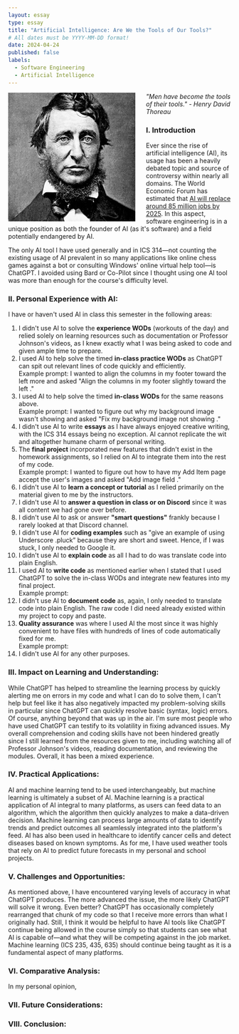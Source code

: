 ```yaml
---
layout: essay
type: essay
title: "Artificial Intelligence: Are We the Tools of Our Tools?"
# All dates must be YYYY-MM-DD format!
date: 2024-04-24
published: false
labels:
  - Software Engineering
  - Artificial Intelligence
---
```

<p>
  <img style="margin-right: 1.5rem" align="left" height="auto" width="286" src="../img/thoreau.jpg" />
  <em>"Men have become the tools of their tools." - Henry David Thoreau</em>
</p>

### I. Introduction

  Ever since the rise of artificial intelligence (AI), its usage has been a heavily debated topic and source of controversy within nearly all domains. The World Economic Forum has estimated that [AI will replace around 85 million jobs by 2025](https://www.weforum.org/press/2020/10/recession-and-automation-changes-our-future-of-work-but-there-are-jobs-coming-report-says-52c5162fce/). In this aspect, software engineering is in a unique position as both the founder of AI (as it's software) and a field potentially endangered by AI.

The only AI tool I have used generally and in ICS 314—not counting the existing usage of AI prevalent in so many applications like online chess games against a bot or consulting Windows' online virtual help tool—is ChatGPT. I avoided using Bard or Co-Pilot since I thought using one AI tool was more than enough for the course's difficulty level.

### II. Personal Experience with AI:
I have or haven't used AI in class this semester in the following areas:

1. I didn't use AI to solve the **experience WODs** (workouts of the day) and relied solely on learning resources such as documentation or Professor Johnson's videos, as I knew exactly what I was being asked to code and given ample time to prepare.
2. I used AI to help solve the timed **in-class practice WODs** as ChatGPT can spit out relevant lines of code quickly and efficiently.\
   Example prompt: I wanted to align the columns in my footer toward the left more and asked "Align the columns in my footer slightly toward the left <existing footer code>."
4. I used AI to help solve the timed **in-class WODs** for the same reasons above.\
   Example prompt: I wanted to figure out why my background image wasn't showing and asked "Fix my background image not showing <existing landing page component code and style.css code>."
6. I didn't use AI to write **essays** as I have always enjoyed creative writing, with the ICS 314 essays being no exception. AI cannot replicate the wit and altogether humane charm of personal writing.
7. The **final project** incorporated new features that didn't exist in the homework assignments, so I relied on AI to integrate them into the rest of my code.\
   Example prompt: I wanted to figure out how to have my Add Item page accept the user's images and asked "Add image field <existing Add Item page code and Lost Object component code>."
9. I didn't use AI to **learn a concept or tutorial** as I relied primarily on the material given to me by the instructors.
10. I didn't use AI to **answer a question in class or on Discord** since it was all content we had gone over before.
11. I didn't use AI to ask or answer **"smart questions"** frankly because I rarely looked at that Discord channel.
12. I didn't use AI for **coding examples** such as "give an example of using Underscore .pluck” because they are short and sweet. Hence, if I was stuck, I only needed to Google it.
13. I didn't use AI to **explain code** as all I had to do was translate code into plain English.
14. I used AI to **write code** as mentioned earlier when I stated that I used ChatGPT to solve the in-class WODs and integrate new features into my final project.\
    Example prompt:
16. I didn't use AI to **document code** as, again, I only needed to translate code into plain English. The raw code I did need already existed within my project to copy and paste.
17. **Quality assurance** was where I used AI the most since it was highly convenient to have files with hundreds of lines of code automatically fixed for me.\
    Example prompt:
19. I didn't use AI for any other purposes.

### III. Impact on Learning and Understanding:

  While ChatGPT has helped to streamline the learning process by quickly alerting me on errors in my code and what I can do to solve them, I can't help but feel like it has also negatively impacted my problem-solving skills in particular since ChatGPT can quickly resolve basic (syntax, logic) errors. Of course, anything beyond that was up in the air. I'm sure most people who have used ChatGPT can testify to its volatility in fixing advanced issues. My overall comprehension and coding skills have not been hindered greatly since I still learned from the resources given to me, including watching all of Professor Johnson's videos, reading documentation, and reviewing the modules. Overall, it has been a mixed experience.

### IV. Practical Applications:

  AI and machine learning tend to be used interchangeably, but machine learning is ultimately a subset of AI. Machine learning is a practical application of AI integral to many platforms, as users can feed data to an algorithm, which the algorithm then quickly analyzes to make a data-driven decision. Machine learning can process large amounts of data to identify trends and predict outcomes all seamlessly integrated into the platform's feed. AI has also been used in healthcare to identify cancer cells and detect diseases based on known symptoms. As for me, I have used weather tools that rely on AI to predict future forecasts in my personal and school projects.

### V. Challenges and Opportunities:

  As mentioned above, I have encountered varying levels of accuracy in what ChatGPT produces. The more advanced the issue, the more likely ChatGPT will solve it wrong. Even better? ChatGPT has occasionally completely rearranged that chunk of my code so that I receive more errors than what I originally had. Still, I think it would be helpful to have AI tools like ChatGPT continue being allowed in the course simply so that students can see what AI is capable of—and what they will be competing against in the job market. Machine learning (ICS 235, 435, 635) should continue being taught as it is a fundamental aspect of many platforms.

### VI. Comparative Analysis:

  In my personal opinion, 

### VII. Future Considerations:


### VIII. Conclusion:
